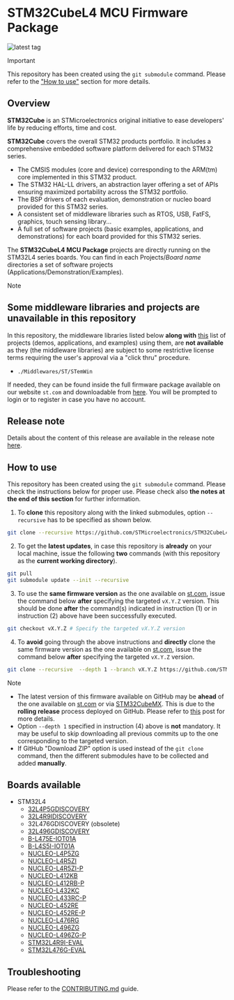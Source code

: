 # STM32CubeL4 MCU Firmware Package

![latest tag](https://img.shields.io/github/v/tag/STMicroelectronics/STM32CubeL4.svg?color=brightgreen)

> [!IMPORTANT]
> This repository has been created using the `git submodule` command. Please refer to the ["How to use"](README.md#how-to-use) section for more details.

## Overview

**STM32Cube** is an STMicroelectronics original initiative to ease developers' life by reducing efforts, time and cost.

**STM32Cube** covers the overall STM32 products portfolio. It includes a comprehensive embedded software platform delivered for each STM32 series.
   * The CMSIS modules (core and device) corresponding to the ARM(tm) core implemented in this STM32 product.
   * The STM32 HAL-LL drivers, an abstraction layer offering a set of APIs ensuring maximized portability across the STM32 portfolio.
   * The BSP drivers of each evaluation, demonstration or nucleo board provided for this STM32 series.
   * A consistent set of middleware libraries such as RTOS, USB, FatFS, graphics, touch sensing library...
   * A full set of software projects (basic examples, applications, and demonstrations) for each board provided for this STM32 series.

The **STM32CubeL4 MCU Package** projects are directly running on the STM32L4 series boards. You can find in each Projects/*Board name* directories a set of software projects (Applications/Demonstration/Examples).

> [!NOTE]
> ## Some middleware libraries and projects are unavailable in this repository
> 
> In this repository, the middleware libraries listed below **along with** [this](Projects/README.md#list-of-unavailable-projects) list of projects (demos, applications, and examples) using them, are **not available** as they (the middleware libraries) are subject to some restrictive license terms requiring the user's approval via a "click thru" procedure.
> * `./Middlewares/ST/STemWin`
> 
> If needed, they can be found inside the full firmware package available on our website `st.com` and downloadable from [here](https://www.st.com/content/st_com/en/products/embedded-software/mcu-mpu-embedded-software/stm32-embedded-software/stm32cube-mcu-mpu-packages/stm32cubel4.html#get-software). You will be prompted to login or to register in case you have no account.

## Release note

Details about the content of this release are available in the release note [here](https://htmlpreview.github.io/?https://github.com/STMicroelectronics/STM32CubeL4/blob/master/Release_Notes.html).

## How to use

This repository has been created using the `git submodule` command. Please check the instructions below for proper use. Please check also **the notes at the end of this section** for further information.

1. To **clone** this repository along with the linked submodules, option `--recursive` has to be specified as shown below.

```bash
git clone --recursive https://github.com/STMicroelectronics/STM32CubeL4.git
```

2. To get the **latest updates**, in case this repository is **already** on your local machine, issue the following **two** commands (with this repository as the **current working directory**).

```bash
git pull
git submodule update --init --recursive
```

3. To use the **same firmware version** as the one available on [st.com](https://www.st.com/en/microcontrollers-microprocessors/stm32-32-bit-arm-cortex-mcus.html), issue the command below **after** specifying the targeted `vX.Y.Z` version. This should be done **after** the command(s) indicated in instruction (1) or in instruction (2) above have been successfully executed.

```bash
git checkout vX.Y.Z # Specify the targeted vX.Y.Z version
```

4. To **avoid** going through the above instructions and **directly** clone the same firmware version as the one available on [st.com](https://www.st.com/en/microcontrollers-microprocessors/stm32-32-bit-arm-cortex-mcus.html), issue the command below **after** specifying the targeted `vX.Y.Z` version.

```bash
git clone --recursive  --depth 1 --branch vX.Y.Z https://github.com/STMicroelectronics/STM32CubeL4.git
```

> [!NOTE]
> * The latest version of this firmware available on GitHub may be **ahead** of the one available on [st.com](https://www.st.com/en/microcontrollers-microprocessors/stm32-32-bit-arm-cortex-mcus.html) or via [STM32CubeMX](https://www.st.com/en/development-tools/stm32cubemx.html). This is due to the **rolling release** process deployed on GitHub. Please refer to [this](https://github.com/STMicroelectronics/STM32Cube_MCU_Overall_Offer/discussions/21) post for more details.
> * Option `--depth 1` specified in instruction (4) above is **not** mandatory. It may be useful to skip downloading all previous commits up to the one corresponding to the targeted version.
> * If GitHub "Download ZIP" option is used instead of the `git clone` command, then the different submodules have to be collected and added **manually**.

## Boards available

  * STM32L4
    * [32L4P5GDISCOVERY](https://www.st.com/en/evaluation-tools/stm32l4p5g-dk.html)
    * [32L4R9IDISCOVERY](https://www.st.com/en/evaluation-tools/32l4r9idiscovery.html)
    * 32L476GDISCOVERY (obsolete)
    * [32L496GDISCOVERY](https://www.st.com/en/evaluation-tools/32l496gdiscovery.html)
    * [B-L475E-IOT01A](https://www.st.com/en/evaluation-tools/b-l475e-iot01a.html)
    * [B-L4S5I-IOT01A](https://www.st.com/en/evaluation-tools/b-l4s5i-iot01a.html)
    * [NUCLEO-L4P5ZG](https://www.st.com/en/evaluation-tools/nucleo-l4p5zg.html)
    * [NUCLEO-L4R5ZI](https://www.st.com/en/evaluation-tools/nucleo-l4r5zi.html)
    * [NUCLEO-L4R5ZI-P](https://www.st.com/en/evaluation-tools/nucleo-l4r5zi-p.html)
    * [NUCLEO-L412KB](https://www.st.com/en/evaluation-tools/nucleo-l412kb.html)
    * [NUCLEO-L412RB-P](https://www.st.com/en/evaluation-tools/nucleo-l412rb-p.html)
    * [NUCLEO-L432KC](https://www.st.com/en/evaluation-tools/nucleo-l432kc.html)
    * [NUCLEO-L433RC-P](https://www.st.com/en/evaluation-tools/nucleo-l433rc-p.html)
    * [NUCLEO-L452RE](https://www.st.com/en/evaluation-tools/nucleo-l452re.html)
    * [NUCLEO-L452RE-P](https://www.st.com/en/evaluation-tools/nucleo-l452re-p.html)
    * [NUCLEO-L476RG](https://www.st.com/en/evaluation-tools/nucleo-l476rg.html)
    * [NUCLEO-L496ZG](https://www.st.com/en/evaluation-tools/nucleo-l496zg.html)
    * [NUCLEO-L496ZG-P](https://www.st.com/en/evaluation-tools/nucleo-l496zg-p.html)
    * [STM32L4R9I-EVAL](https://www.st.com/en/evaluation-tools/stm32l4r9i-eval.html)
    * [STM32L476G-EVAL](https://www.st.com/en/evaluation-tools/stm32l476g-eval.html)

## Troubleshooting

Please refer to the [CONTRIBUTING.md](CONTRIBUTING.md) guide.